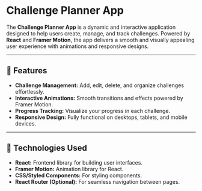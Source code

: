 # Challenge Planner App

The **Challenge Planner App** is a dynamic and interactive application designed to help users create, manage, and track challenges. Powered by **React** and **Framer Motion**, the app delivers a smooth and visually appealing user experience with animations and responsive designs.

---

## 🌟 Features

- **Challenge Management:** Add, edit, delete, and organize challenges effortlessly.
- **Interactive Animations:** Smooth transitions and effects powered by Framer Motion.
- **Progress Tracking:** Visualize your progress in each challenge.
- **Responsive Design:** Fully functional on desktops, tablets, and mobile devices.

---

## 🚀 Technologies Used

- **React:** Frontend library for building user interfaces.
- **Framer Motion:** Animation library for React.
- **CSS/Styled Components:** For styling components.
- **React Router (Optional):** For seamless navigation between pages.

